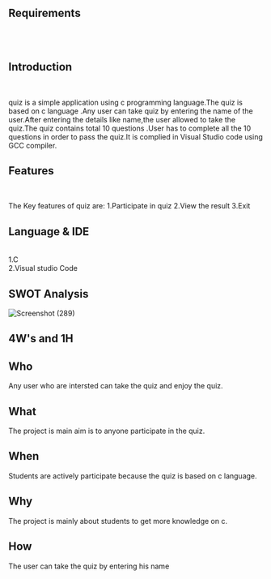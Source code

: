 ## Requirements
<br>
<br>

## Introduction
<br>

quiz is a simple application using c programming language.The quiz is based on c language .Any user can take quiz by entering the name of the user.After entering the details like name,the user allowed to take the quiz.The quiz contains total 10 questions .User has to complete all the 10 questions in order to pass the quiz.It is complied in Visual Studio code using GCC compiler.

## Features
<br>

The Key features of quiz are:
1.Participate in quiz
2.View the result
3.Exit

## Language & IDE
<br>
1.C
<br>
2.Visual studio Code
<br>

## SWOT Analysis

![Screenshot (289)](https://user-images.githubusercontent.com/89694095/132469341-64b936b3-d3e4-4520-a745-ed9a70e6cecb.png)

4W's and 1H
--------------------------------------------------------------------------------

Who
---------------------------------------------------------------------------------
Any user who are intersted can take the quiz and enjoy the quiz.

What
---------------------------------------------------------------------------------
The project is main aim is to anyone participate in the quiz. 

When
---------------------------------------------------------------------------------
Students are actively participate because the quiz is based on c language.

Why
---------------------------------------------------------------------------------
The project is mainly about students to get more knowledge on c.

How
--------------------------------------------------------------------------------
The user can take the quiz by entering his name 
